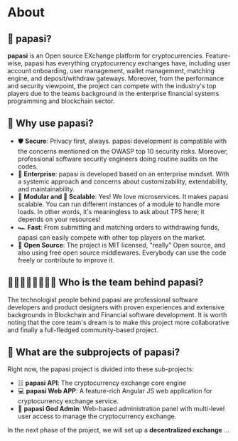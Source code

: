# About
## 🧐 papasi?
**papasi** is an Open source EXchange platform for cryptocurrencies. Feature-wise, papasi has everything cryptocurrency exchanges have, including user account onboarding, user management, wallet management, matching engine, and deposit/withdraw gateways. Moreover, from the performance and security viewpoint, the project can compete with the industry's top players due to the teams background in the enterprise financial systems programming and blockchain sector.

## 🤔 Why use papasi?
- 🛡️ **Secure**: Privacy first, always. papasi development is compatible with the concerns mentioned on the OWASP top 10 security risks. Moreover, professional software security engineers doing routine audits on the codes.
- 🏦 **Enterprise**: papasi is developed based on an enterprise mindset. With a systemic approach and concerns about customizability, extendability, and maintainability.
- 🧩 **Modular and 🚀 Scalable**: Yes! We love microservices. It makes papasi scalable. You can run different instances of a module to handle more loads. In other words, it's meaningless to ask about TPS here; it depends on your resources!
- 🏎️ **Fast**: From submitting and matching orders to withdrawing funds, papasi can easily compete with other top players on the market.
- 🔣 **Open Source**: The project is MIT licensed, "really" Open source, and also using free open source middlewares. Everybody can use the code freely or contribute to improve it.

## 👨‍💻👨🏽‍💻👩🏻‍💻 Who is the team behind papasi?

The technologist people behind papasi are professional software developers and product designers with proven experiences and extensive backgrounds in Blockchain and Financial software development.
It is worth noting that the core team's dream is to make this project more collaborative and finally a full-fledged community-based project.

## 🧱 What are the subprojects of papasi?

Right now, the papasi project is divided into these sub-projects:
- ☷ **papasi API**: The cryptocurrency exchange core engine
- 💻 **papasi Web APP**: A feature-rich Angular JS web application for cryptocurrency exchange service.
- 🔱 **papasi God Admin**: Web-based administration panel with multi-level user access to manage the cryptocurrency exchange.

In the next phase of the project, we will set up a **decentralized exchange** ...
